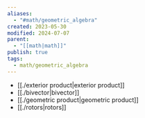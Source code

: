 ```yaml
---
aliases:
  - "#math/geometric_algebra"
created: 2023-05-30
modified: 2024-07-07
parent:
  - "[[math|math]]"
publish: true
tags:
  - math/geometric_algebra
---
```

- [[./exterior product|exterior product]]
- [[./bivector|bivector]]
- [[./geometric product|geometric product]]
- [[./rotors|rotors]]